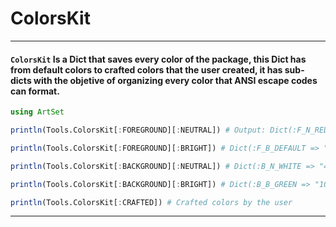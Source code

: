 # ColorsKit

----

#### `ColorsKit` Is a Dict that saves every color of the package, this Dict has from default colors to crafted colors that the user created, it has sub-dicts with the objetive of organizing every color that ANSI escape codes can format.

```julia
using ArtSet

println(Tools.ColorsKit[:FOREGROUND][:NEUTRAL]) # Output: Dict(:F_N_RED => "31", :F_N_BLUE => "34", :F_N_YELLOW => "33", :F_N_WHITE => "37", :F_N_DEFAULT => "39", :F_N_CYAN => "36", :F_N_BLACK => "30", :F_N_GREEN => "32", :F_N_MAGENTA => "35")

println(Tools.ColorsKit[:FOREGROUND][:BRIGHT]) # Dict(:F_B_DEFAULT => "99", :F_B_BLACK => "90", :F_B_CYAN => "96", :F_B_GREEN => "92", :F_B_WHITE => "97", :F_B_BLUE => "94", :F_B_YELLOW => "93", :F_B_RED => "91", :F_B_MAGENTA => "95")

println(Tools.ColorsKit[:BACKGROUND][:NEUTRAL]) # Dict(:B_N_WHITE => "47", :B_N_BLACK => "40", :B_N_GREEN => "42", :B_N_MAGENTA => "45", :B_N_RED => "41", :B_N_YELLOW => "43", :B_N_CYAN => "46", :B_N_BLUE => "44")

println(Tools.ColorsKit[:BACKGROUND][:BRIGHT]) # Dict(:B_B_GREEN => "102", :B_B_BLACK => "100", :B_B_RED => "101", :B_B_YELLOW => "103", :B_B_MAGENTA => "105", :B_B_WHITE => "107", :B_B_BLUE => "104", :B_B_CYAN => "106")

println(Tools.ColorsKit[:CRAFTED]) # Crafted colors by the user
```
----